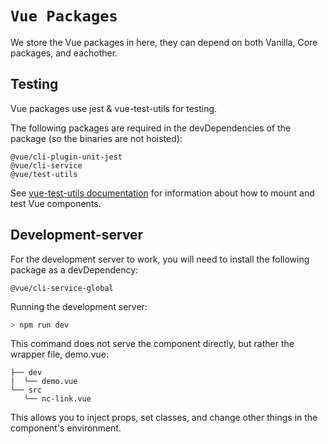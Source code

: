 # `Vue Packages`

We store the Vue packages in here, they can depend on both Vanilla, Core packages, and eachother.

## Testing
Vue packages use jest & vue-test-utils for testing.

The following packages are required in the devDependencies of the package (so the binaries are not hoisted):
```
@vue/cli-plugin-unit-jest
@vue/cli-service
@vue/test-utils
```

See [vue-test-utils documentation](https://vue-test-utils.vuejs.org/ "vue-test-utils") for information about how to mount and test Vue components.

## Development-server
For the development server to work, you will need to install the following package as a devDependency:
```
@vue/cli-service-global
```

Running the development server:
```bash
> npm run dev
```
This command does not serve the component directly, but rather the wrapper file, demo.vue:
```
├── dev
|  └── demo.vue
└── src
   └── nc-link.vue
```
This allows you to inject props, set classes, and change other things in the component's environment.
